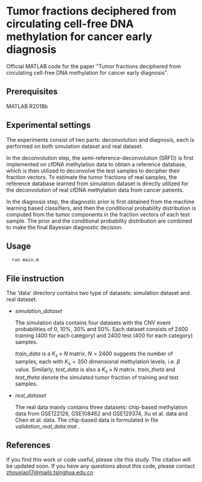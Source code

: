 # Tumor fractions deciphered from circulating cell-free DNA methylation for cancer early diagnosis

Official MATLAB code for the paper "Tumor fractions deciphered from circulating cell-free DNA methylation for cancer early diagnosis".

## Prerequisites

MATLAB R2018b

## Experimental settings 

The experiments consist of two parts: deconvolution and diagnosis, each is performed on both simulation dataset and real dataset. 

In the deconvolution step, the semi-reference-deconvolution (SRFD) is first implemented on cfDNA methylation data to obtain a reference database, which is then utilized to deconvolve the test samples to decipher their fraction vectors. To estimate the tumor fractions of real samples, the reference database learned from simulation dataset is directly utilized for the deconvolution of real cfDNA methylation data from cancer patients. 

In the diagnosis step, the diagnostic prior is first obtained from the machine learning based classifiers, and then the conditional probability distribution is computed from the tumor components in the fraction vectors of each test sample. The prior and the conditional probability distribution are combined to make the final Bayesian diagnostic decision. 



## Usage

```
  run main.m
```

## File instruction


The 'data' directory contains two type of datasets: simulation dataset and real dataset.

+ *simulation_dataset*

  The simulation data contains four datasets with the CNV event probabilities of 0, 10%, 30% and 50%. Each dataset consists of 2400 training (400 for each category) and 2400 test (400 for each category) samples.

  *train_data* is a $K_s \times N$ matrix. $N=2400$ suggests the number of samples, each with $K_s=350$ dimensional methylation levels, i.e. $\beta$ value. Similarly, *test_data* is also a $K_s \times N$ matrix. *train_theta* and *test_theta* denote the simulated tumor fraction of training and test samples.

+ *real_dataset*
  
  The real data mainly contains three datasets: chip-based methylation data from GSE122126, GSE108462 and GSE129374, Xu et al. data and Chen et al. data. The chip-based data is formulated in file *validation_real_data.mat* .


## References
If you find this work or code useful, please cite this study. The citation will be updated soon. If you have any questions about this code, please contact zhouxiao17@mails.tsinghua.edu.cn

